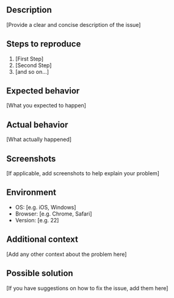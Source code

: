 ## Description
[Provide a clear and concise description of the issue]

## Steps to reproduce
1. [First Step]
2. [Second Step]
3. [and so on...]

## Expected behavior
[What you expected to happen]

## Actual behavior
[What actually happened]

## Screenshots
[If applicable, add screenshots to help explain your problem]

## Environment
- OS: [e.g. iOS, Windows]
- Browser: [e.g. Chrome, Safari]
- Version: [e.g. 22]

## Additional context
[Add any other context about the problem here]

## Possible solution
[If you have suggestions on how to fix the issue, add them here]
